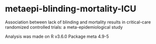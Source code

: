 # metaepi-blinding-mortality-ICU
Association between lack of blinding and mortality results in critical-care randomized controlled trials: a meta-epidemiological study

Analysis was made on R v3.6.0
Package meta 4.9-5
